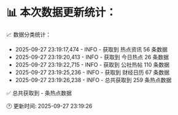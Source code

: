 📊 本次数据更新统计：
==========================

📈 数据分类统计：
- 2025-09-27 23:19:17,474 - INFO - 获取到 热点资讯 56 条数据
- 2025-09-27 23:19:20,413 - INFO - 获取到 今日热点 26 条数据
- 2025-09-27 23:19:22,715 - INFO - 获取到 公社热帖 110 条数据
- 2025-09-27 23:19:25,236 - INFO - 获取到 财经日历 67 条数据
- 2025-09-27 23:19:26,238 - INFO - 总共获取到 259 条热点数据

✅ 总共获取到 - 条热点数据

🕐 更新时间: 2025-09-27 23:19:26
